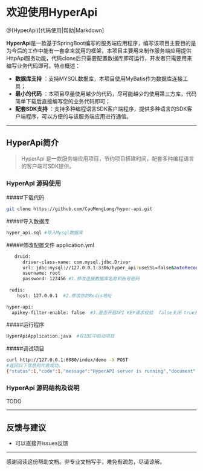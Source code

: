 # 欢迎使用HyperApi

@(HyperApi)[代码使用|帮助|Markdown]

**HyperApi**是一款基于SpringBoot编写的服务端应用程序，编写该项目主要目的是为今后的工作中能有一套拿来就用的框架，本项目主要用来制作服务端应用提供HttpApi服务功能，代码clone后只需要配置数据库即可运行，开发者只需要用来编写业务代码即可。特点概述：
 
- **数据库支持** ：支持MYSQL数据库，本项目使用MyBatis作为数据库连接工具；
- **最小的代码** ：本项目尽量使用越少的代码，尽可能越少的使用第三方库，代码简单下载后直接编写您的业务代码即可；
- **配套SDK支持** ：支持多种编程语言SDK客户端程序，提供多种语言的SDK客户端程序，可以方便的与该服务端应用进行通信。

-------------------

## HyperApi简介

> HyperApi 是一款服务端应用项目，节约项目搭建时间，配套多种编程语言的客户端可SDK提供。

### HyperApi 源码使用

#####下载代码
``` bash
git clone https://github.com/CaoMengLong/hyper-api.git
```

#####导入数据库
``` bash
hyper_api.sql #导入Mysql数据库
```
#####修改配置文件 application.yml
``` bash
   druid:
      driver-class-name: com.mysql.jdbc.Driver
      url: jdbc:mysql://127.0.0.1:3306/hyper_api?useSSL=false&autoReconnect=true&useUnicode=true&characterEncoding=utf8
      username: root
      password: 123456 #1.修改连接数据库名称和账号密码
 
 redis:
    host: 127.0.0.1  #2.修改你的Redis地址
    
hyper-api:
  apikey-filter-enable: false  #3.是否开启API KEY请求校验  false关闭 true打开

```

#####运行程序
``` bash
HyperApiApplication.java  #在IDE中启动项目
```

#####调试项目
``` bash
curl http://127.0.0.1:8080/index/demo -X POST
#返回以下信息则代表成功。
{"status":1,"code":1,"message":"HyperAPI server is running","document":null,"data":null,"created_at":"2018-12-28T07:28:36.836Z","updated_at":"2018-12-28T07:28:36.836Z"}
```


### HyperApi 源码结构及说明

TODO

---------

 


## 反馈与建议
- 可以直接开issues反馈

---------
感谢阅读这份帮助文档。非专业文档写手，难免有疏忽，尽请谅解。
 